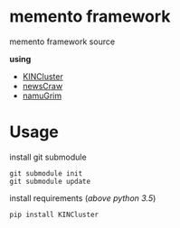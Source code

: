 # memento framework
memento framework source

**using**
- [KINCluster](https://github.com/memento7/KINCluster)
- [newsCraw](https://github.com/memento7/newsCraw)
- [namuGrim](https://github.com/memento7/namuGrim)

# Usage
install git submodule
```
git submodule init
git submodule update
```

install requirements (*above python 3.5*)
```
pip install KINCluster
```